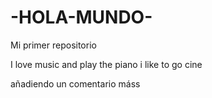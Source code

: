 # -HOLA-MUNDO-
Mi primer  repositorio

I love music and play the piano
i like to go cine

añadiendo un comentario máss
